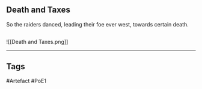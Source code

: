## Death and Taxes
So the raiders danced,
leading their foe ever west,
towards certain death.
##
![[Death and Taxes.png]]

---
## Tags
#Artefact
#PoE1